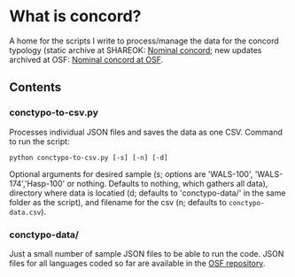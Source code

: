 # What is concord?

A home for the scripts I write to process/manage the data for the concord typology (static archive at SHAREOK: [Nominal concord](https://shareok.org/handle/11244/320354); new updates archived at OSF: [Nominal concord at OSF](https://osf.io/tm49q/).

## Contents
### conctypo-to-csv.py
Processes individual JSON files and saves the data as one CSV. Command to run the script:

`python conctypo-to-csv.py [-s] [-n] [-d]`

Optional arguments for desired sample (s; options are 'WALS-100', 'WALS-174','Hasp-100' or nothing. Defaults to nothing, which gathers all data),  directory where data is locatied (d; defaults to 'conctypo-data/' in the same folder as the script), and filename for the csv (n; defaults to `conctypo-data.csv`).

### conctypo-data/
Just a small number of sample JSON files to be able to run the code. JSON files for all languages coded so far are available in the [OSF repository](https://osf.io/tm49q/).
